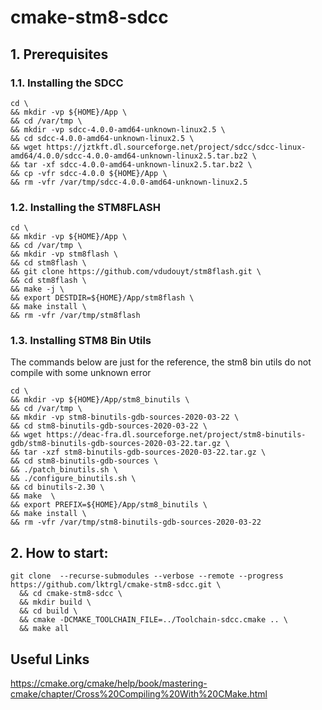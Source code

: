 # cmake-stm8-sdcc
## 1. Prerequisites
### 1.1. Installing the SDCC
```
cd \
&& mkdir -vp ${HOME}/App \
&& cd /var/tmp \
&& mkdir -vp sdcc-4.0.0-amd64-unknown-linux2.5 \
&& cd sdcc-4.0.0-amd64-unknown-linux2.5 \
&& wget https://jztkft.dl.sourceforge.net/project/sdcc/sdcc-linux-amd64/4.0.0/sdcc-4.0.0-amd64-unknown-linux2.5.tar.bz2 \
&& tar -xf sdcc-4.0.0-amd64-unknown-linux2.5.tar.bz2 \
&& cp -vfr sdcc-4.0.0 ${HOME}/App \
&& rm -vfr /var/tmp/sdcc-4.0.0-amd64-unknown-linux2.5
```
### 1.2. Installing the STM8FLASH
```
cd \
&& mkdir -vp ${HOME}/App \
&& cd /var/tmp \
&& mkdir -vp stm8flash \
&& cd stm8flash \
&& git clone https://github.com/vdudouyt/stm8flash.git \
&& cd stm8flash \
&& make -j \
&& export DESTDIR=${HOME}/App/stm8flash \
&& make install \
&& rm -vfr /var/tmp/stm8flash
```
### 1.3. Installing STM8 Bin Utils
The commands below are just for the reference, the stm8 bin utils do not compile with some unknown error
```
cd \
&& mkdir -vp ${HOME}/App/stm8_binutils \
&& cd /var/tmp \
&& mkdir -vp stm8-binutils-gdb-sources-2020-03-22 \
&& cd stm8-binutils-gdb-sources-2020-03-22 \
&& wget https://deac-fra.dl.sourceforge.net/project/stm8-binutils-gdb/stm8-binutils-gdb-sources-2020-03-22.tar.gz \
&& tar -xzf stm8-binutils-gdb-sources-2020-03-22.tar.gz \
&& cd stm8-binutils-gdb-sources \
&& ./patch_binutils.sh \
&& ./configure_binutils.sh \
&& cd binutils-2.30 \
&& make  \
&& export PREFIX=${HOME}/App/stm8_binutils \
&& make install \
&& rm -vfr /var/tmp/stm8-binutils-gdb-sources-2020-03-22

```
## 2. How to start:
```
git clone  --recurse-submodules --verbose --remote --progress https://github.com/lktrgl/cmake-stm8-sdcc.git \
  && cd cmake-stm8-sdcc \
  && mkdir build \
  && cd build \
  && cmake -DCMAKE_TOOLCHAIN_FILE=../Toolchain-sdcc.cmake .. \
  && make all
```
## Useful Links
https://cmake.org/cmake/help/book/mastering-cmake/chapter/Cross%20Compiling%20With%20CMake.html
